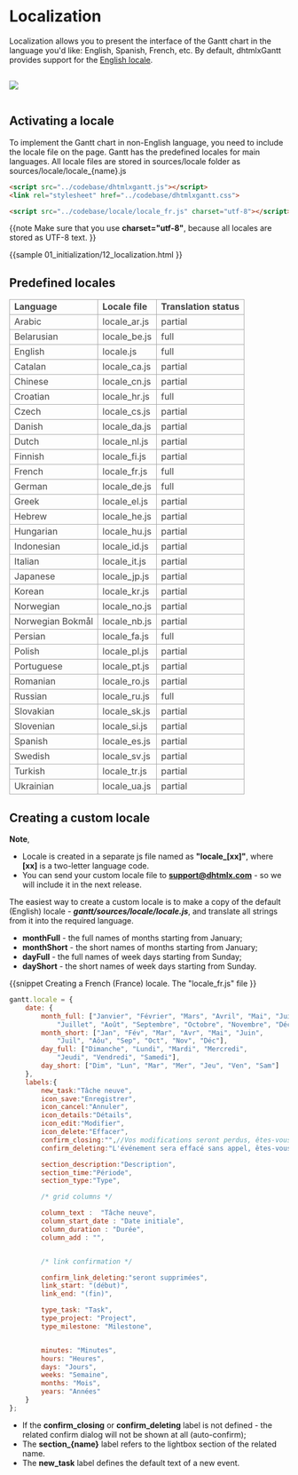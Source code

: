 Localization
================

Localization allows you to present the interface of the Gantt chart in the language you'd like: English, Spanish, French, etc.
By default, dhtmlxGantt provides support for the [English locale](api/gantt_locale_other.md).

<img style="padding-top:15px; padding-bottom:15px;" src="desktop/gantt_localized.png"/>


Activating a locale
---------------------------------------------

To implement the Gantt chart in non-English language, you need to include the locale file on the page. Gantt has the predefined locales for main languages.
All locale files are stored in sources/locale folder as sources/locale/locale_{name}.js


~~~html
<script src="../codebase/dhtmlxgantt.js"></script>
<link rel="stylesheet" href="../codebase/dhtmlxgantt.css">

<script src="../codebase/locale/locale_fr.js" charset="utf-8"></script>
~~~

{{note
Make sure that you use **charset="utf-8"**, because all locales are stored as UTF-8 text.
}}

{{sample
	01_initialization/12_localization.html
}}

Predefined locales
-------------------

<table style='border-collapse: collapse; color:#444444' >
<tr><td style='font-weight:bold; border:1px solid #AAA;'>
 Language      
</td><td style='font-weight:bold; border:1px solid #AAA;'>
 Locale file       
</td><td style='font-weight:bold; border:1px solid #AAA;'>
 Translation status
</td></tr>
<tr><td style='border:1px solid #AAA;'>
 Arabic 
</td><td style='border:1px solid #AAA;'>
 locale_ar.js 
</td><td style='border:1px solid #AAA;'>
 partial
</td></tr>
<tr><td style='border:1px solid #AAA;'>
 Belarusian 
</td><td style='border:1px solid #AAA;'>
 locale_be.js 
</td><td style='border:1px solid #AAA;'>
 full
</td></tr>
<tr><td style='border:1px solid #AAA;'>
 English 
</td><td style='border:1px solid #AAA;'>
 locale.js
</td><td style='border:1px solid #AAA;'>
 full
</td></tr>
<tr><td style='border:1px solid #AAA;'>
 Catalan 
</td><td style='border:1px solid #AAA;'>
 locale_ca.js 
</td><td style='border:1px solid #AAA;'>
 partial
</td></tr>
<tr><td style='border:1px solid #AAA;'>
 Chinese 
</td><td style='border:1px solid #AAA;'>
 locale_cn.js 
</td><td style='border:1px solid #AAA;'>
 partial
</td></tr>
<tr><td style='border:1px solid #AAA;'>
 Croatian 
</td><td style='border:1px solid #AAA;'>
 locale_hr.js 
</td><td style='border:1px solid #AAA;'>
 full
</td></tr>
<tr><td style='border:1px solid #AAA;'>
 Czech 
</td><td style='border:1px solid #AAA;'>
 locale_cs.js 
</td><td style='border:1px solid #AAA;'>
 partial
</td></tr>
<tr><td style='border:1px solid #AAA;'>
 Danish 
</td><td style='border:1px solid #AAA;'>
 locale_da.js 
</td><td style='border:1px solid #AAA;'>
 partial
</td></tr>
<tr><td style='border:1px solid #AAA;'>
 Dutch 
</td><td style='border:1px solid #AAA;'>
 locale_nl.js 
</td><td style='border:1px solid #AAA;'>
 partial
</td></tr>
<tr><td style='border:1px solid #AAA;'>
 Finnish 
</td><td style='border:1px solid #AAA;'>
 locale_fi.js 
</td><td style='border:1px solid #AAA;'>
 partial
</td></tr>
<tr><td style='border:1px solid #AAA;'>
 French 
</td><td style='border:1px solid #AAA;'>
 locale_fr.js
</td><td style='border:1px solid #AAA;'>
 full
</td></tr>
<tr><td style='border:1px solid #AAA;'>
 German 
</td><td style='border:1px solid #AAA;'>
 locale_de.js 
</td><td style='border:1px solid #AAA;'>
 full
</td></tr>
<tr><td style='border:1px solid #AAA;'>
 Greek 
</td><td style='border:1px solid #AAA;'>
 locale_el.js 
</td><td style='border:1px solid #AAA;'>
 partial
</td></tr>
<tr><td style='border:1px solid #AAA;'>
 Hebrew 
</td><td style='border:1px solid #AAA;'>
 locale_he.js 
</td><td style='border:1px solid #AAA;'>
 partial
</td></tr>
<tr><td style='border:1px solid #AAA;'>
 Hungarian 
</td><td style='border:1px solid #AAA;'>
 locale_hu.js 
</td><td style='border:1px solid #AAA;'>
 partial
</td></tr>
<tr><td style='border:1px solid #AAA;'>
 Indonesian 
</td><td style='border:1px solid #AAA;'>
 locale_id.js 
</td><td style='border:1px solid #AAA;'>
 partial
</td></tr>
<tr><td style='border:1px solid #AAA;'>
 Italian 
</td><td style='border:1px solid #AAA;'>
 locale_it.js 
</td><td style='border:1px solid #AAA;'>
 partial
</td></tr>
<tr><td style='border:1px solid #AAA;'>
 Japanese 
</td><td style='border:1px solid #AAA;'>
 locale_jp.js 
</td><td style='border:1px solid #AAA;'>
 partial
</td></tr>
<tr><td style='border:1px solid #AAA;'>
 Korean 
</td><td style='border:1px solid #AAA;'>
 locale_kr.js 
</td><td style='border:1px solid #AAA;'>
 partial
</td></tr>
<tr><td style='border:1px solid #AAA;'>
 Norwegian 
</td><td style='border:1px solid #AAA;'>
 locale_no.js 
</td><td style='border:1px solid #AAA;'>
 partial
</td></tr>
<tr><td style='border:1px solid #AAA;'>
 Norwegian Bokmål
</td><td style='border:1px solid #AAA;'>
 locale_nb.js 
</td><td style='border:1px solid #AAA;'>
 partial
</td></tr>
<tr><td style='border:1px solid #AAA;'>
 Persian 
</td><td style='border:1px solid #AAA;'>
 locale_fa.js 
</td><td style='border:1px solid #AAA;'>
 full
</td></tr>
<tr><td style='border:1px solid #AAA;'>
 Polish 
</td><td style='border:1px solid #AAA;'>
 locale_pl.js 
</td><td style='border:1px solid #AAA;'>
 partial
</td></tr>
<tr><td style='border:1px solid #AAA;'>
 Portuguese 
</td><td style='border:1px solid #AAA;'>
 locale_pt.js 
</td><td style='border:1px solid #AAA;'>
 partial
</td></tr>
<tr><td style='border:1px solid #AAA;'>
 Romanian 
</td><td style='border:1px solid #AAA;'>
 locale_ro.js 
</td><td style='border:1px solid #AAA;'>
 partial
</td></tr>
<tr><td style='border:1px solid #AAA;'>
 Russian 
</td><td style='border:1px solid #AAA;'>
 locale_ru.js 
</td><td style='border:1px solid #AAA;'>
 full
</td></tr>
<tr><td style='border:1px solid #AAA;'>
 Slovakian 
</td><td style='border:1px solid #AAA;'>
 locale_sk.js 
</td><td style='border:1px solid #AAA;'>
 partial
</td></tr>
<tr><td style='border:1px solid #AAA;'>
 Slovenian 
</td><td style='border:1px solid #AAA;'>
 locale_si.js 
</td><td style='border:1px solid #AAA;'>
 partial
</td></tr>
<tr><td style='border:1px solid #AAA;'>
 Spanish 
</td><td style='border:1px solid #AAA;'>
 locale_es.js 
</td><td style='border:1px solid #AAA;'>
 partial
</td></tr>
<tr><td style='border:1px solid #AAA;'>
 Swedish 
</td><td style='border:1px solid #AAA;'>
 locale_sv.js 
</td><td style='border:1px solid #AAA;'>
 partial
</td></tr>
<tr><td style='border:1px solid #AAA;'>
 Turkish 
</td><td style='border:1px solid #AAA;'>
 locale_tr.js 
</td><td style='border:1px solid #AAA;'>
 partial
</td></tr>
<tr><td style='border:1px solid #AAA;'>
 Ukrainian 
</td><td style='border:1px solid #AAA;'>
 locale_ua.js 
</td><td style='border:1px solid #AAA;'>
 partial
</td></tr>
</table>

Creating a custom locale 
-------------------------------

**Note**, 

- Locale is created in a separate js file named as **"locale_[xx]"**, where **[xx]** is a two-letter language code.
- You can send your custom locale file to **support@dhtmlx.com** - so we will include it in the next release.


The easiest way to create a custom locale is to make a copy of the default (English) locale  - **<i>gantt/sources/locale/locale.js</i>**, 
and translate all strings from it into the required language.


- **monthFull** - the full names of months starting from January;
- **monthShort** - the short names of months starting from January;
- **dayFull** - the full names of week days starting from Sunday;
- **dayShort** - the short names of week days starting from Sunday.

{{snippet
Creating a French (France) locale. The "locale_fr.js" file
}}
~~~js
gantt.locale = {
	date: {
		month_full: ["Janvier", "Février", "Mars", "Avril", "Mai", "Juin", 
        	"Juillet", "Août", "Septembre", "Octobre", "Novembre", "Décembre"],
		month_short: ["Jan", "Fév", "Mar", "Avr", "Mai", "Juin", 
        	"Juil", "Aôu", "Sep", "Oct", "Nov", "Déc"],
		day_full: ["Dimanche", "Lundi", "Mardi", "Mercredi", 
        	"Jeudi", "Vendredi", "Samedi"],
		day_short: ["Dim", "Lun", "Mar", "Mer", "Jeu", "Ven", "Sam"]
	},
	labels:{
		new_task:"Tâche neuve",
		icon_save:"Enregistrer",
		icon_cancel:"Annuler",
		icon_details:"Détails",
		icon_edit:"Modifier",
		icon_delete:"Effacer",
		confirm_closing:"",//Vos modifications seront perdus, êtes-vous sûr ?
		confirm_deleting:"L'événement sera effacé sans appel, êtes-vous sûr ?",

		section_description:"Description",
		section_time:"Période",
		section_type:"Type",

        /* grid columns */

        column_text :  "Tâche neuve",
        column_start_date : "Date initiale",
        column_duration : "Durée",
        column_add : "",


		/* link confirmation */

		confirm_link_deleting:"seront supprimées",
		link_start: "(début)",
		link_end: "(fin)",

		type_task: "Task",
		type_project: "Project",
		type_milestone: "Milestone",


    	minutes: "Minutes",
    	hours: "Heures",
    	days: "Jours",
    	weeks: "Semaine",
    	months: "Mois",
    	years: "Années"
	}
};
~~~

- If the **confirm_closing** or **confirm_deleting** label is not defined - the related confirm dialog will not be shown at all (auto-confirm); 
- The **section_{name}** label refers to the lightbox section of the related name.
- The **new_task** label defines the default text of a new event.

